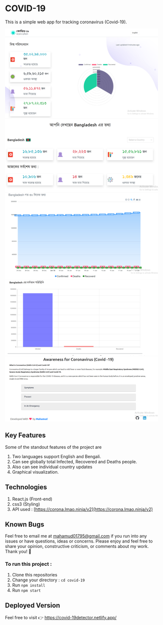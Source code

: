 # COVID-19
This is a simple web app for tracking coronavirus (Covid-19).

![ScreenShot of Form](screenshorts/e.png)
![ScreenShot of Form](screenshorts/a.png)
![ScreenShot of Form](screenshorts/b.png)
![ScreenShot of Form](screenshorts/c.png)
![ScreenShot of Form](screenshorts/d.png)

## Key Features
Some of the standout features of the project are

 1. Two languages support English and Bengali.
 2. Can see globally total Infected, Recovered and Deaths people.
 3. Also can see individual country updates
 4. Graphical visualization.
 

## Technologies
 
1. React.js (Front-end)
2. css3 (Styling)
3. API used : [https://corona.lmao.ninja/v2](https://corona.lmao.ninja/v2)

## Known Bugs

Feel free to email me at mahamud01795@gmail.com if you run into any issues or have questions, ideas or concerns. Please enjoy
and feel free to share your opinion, constructive criticism, or comments about my work. Thank you! 🙂

### To run this project :
1. Clone this repositories
2. Change your directory : `cd covid-19`
3. Run `npm install`
5. Run `npm start`

## Deployed Version

Feel free to visit 👉 https://covid-19detector.netlify.app/
